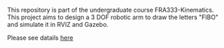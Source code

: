 This repository is part of the undergraduate course FRA333-Kinematics. This project aims to design a 3 DOF robotic arm to draw the letters "FIBO" and simulate it in RVIZ and Gazebo.

Please see datails [here](https://suparach3.wordpress.com/3dof-robotic-arm-trajectory-tracking-system/)
